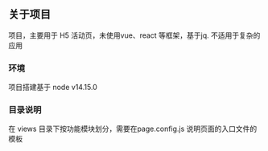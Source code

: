 ## 关于项目

项目，主要用于 H5 活动页，未使用vue、react 等框架，基于jq. 不适用于复杂的应用

### 环境

项目搭建基于 node v14.15.0

### 目录说明

在 views 目录下按功能模块划分，需要在page.config.js 说明页面的入口文件的模板   
 




